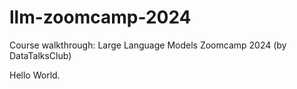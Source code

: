 # llm-zoomcamp-2024
Course walkthrough: Large Language Models Zoomcamp 2024 (by DataTalksClub)

Hello World.